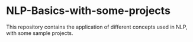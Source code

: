 # NLP-Basics-with-some-projects
This repository contains the application of  different concepts used in NLP, with some sample projects.
